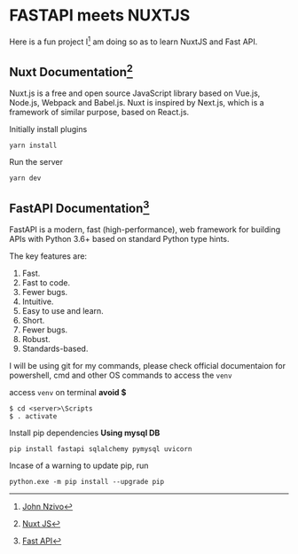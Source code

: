 # FASTAPI meets NUXTJS

Here is a fun project I[^1] am doing so as to learn NuxtJS and Fast API.

## Nuxt Documentation[^2]

Nuxt.js is a free and open source JavaScript library based on Vue.js, Node.js, Webpack and Babel.js. Nuxt is inspired by Next.js, which is a framework of similar purpose, based on React.js.

Initially install plugins

```
yarn install
```

Run the server

```
yarn dev
```

## FastAPI Documentation[^3]

FastAPI is a modern, fast (high-performance), web framework for building APIs with Python 3.6+ based on standard Python type hints.

The key features are:

1. Fast.
2. Fast to code.
3. Fewer bugs.
4. Intuitive.
5. Easy to use and learn.
6. Short.
7. Fewer bugs.
8. Robust.
9. Standards-based.

I will be using git for my commands, please check official documentaion for powershell, cmd and other OS commands to access the `venv`

access `venv` on terminal **avoid $**

```
$ cd <server>\Scripts
$ . activate
```

Install pip dependencies **Using mysql DB**

```
pip install fastapi sqlalchemy pymysql uvicorn
```

Incase of a warning to update pip, run

```
python.exe -m pip install --upgrade pip
```

[^1]: [John Nzivo](https://github.com/nzivo)
[^2]: [Nuxt JS](https://nuxtjs.org/)
[^3]: [Fast API](https://fastapi.tiangolo.com/)
